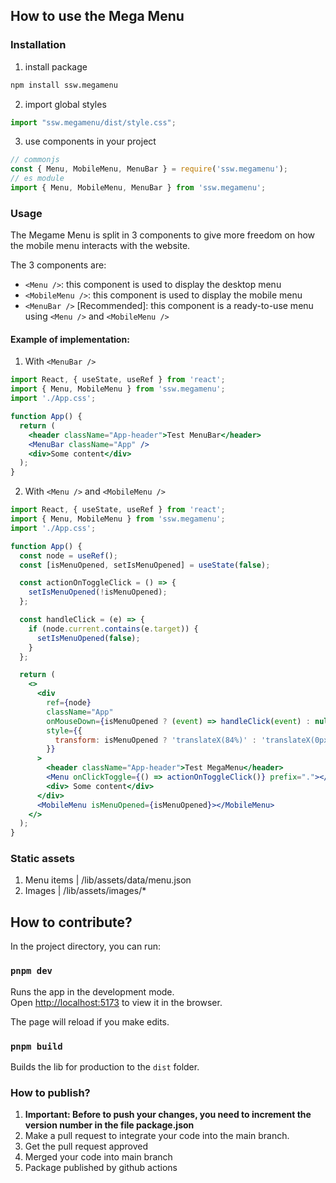 ## How to use the Mega Menu

### Installation

1. install package
```bash
npm install ssw.megamenu
```
2. import global styles
```javascript
import "ssw.megamenu/dist/style.css";
```
3. use components in your project
```javascript
// commonjs
const { Menu, MobileMenu, MenuBar } = require('ssw.megamenu');
// es module
import { Menu, MobileMenu, MenuBar } from 'ssw.megamenu';
```

### Usage

The Megame Menu is split in 3 components to give more freedom on how the mobile menu interacts with the website.

The 3 components are:

- `<Menu />`: this component is used to display the desktop menu
- `<MobileMenu />`: this component is used to display the mobile menu
- `<MenuBar />` [Recommended]: this component is a ready-to-use menu using `<Menu />` and `<MobileMenu />`

#### Example of implementation:

1. With `<MenuBar />`

```jsx
import React, { useState, useRef } from 'react';
import { Menu, MobileMenu } from 'ssw.megamenu';
import './App.css';

function App() {
  return (
    <header className="App-header">Test MenuBar</header>
    <MenuBar className="App" />
    <div>Some content</div>
  );
}

```

2. With `<Menu />` and `<MobileMenu />`

```jsx
import React, { useState, useRef } from 'react';
import { Menu, MobileMenu } from 'ssw.megamenu';
import './App.css';

function App() {
  const node = useRef();
  const [isMenuOpened, setIsMenuOpened] = useState(false);

  const actionOnToggleClick = () => {
    setIsMenuOpened(!isMenuOpened);
  };

  const handleClick = (e) => {
    if (node.current.contains(e.target)) {
      setIsMenuOpened(false);
    }
  };

  return (
    <>
      <div
        ref={node}
        className="App"
        onMouseDown={isMenuOpened ? (event) => handleClick(event) : null}
        style={{
          transform: isMenuOpened ? 'translateX(84%)' : 'translateX(0px)',
        }}
      >
        <header className="App-header">Test MegaMenu</header>
        <Menu onClickToggle={() => actionOnToggleClick()} prefix="."></Menu>
        <div> Some content</div>
      </div>
      <MobileMenu isMenuOpened={isMenuOpened}></MobileMenu>
    </>
  );
}
```

### Static assets

1. Menu items | /lib/assets/data/menu.json
2. Images | /lib/assets/images/*

## How to contribute?

In the project directory, you can run:

### `pnpm dev`

Runs the app in the development mode.<br />
Open [http://localhost:5173](http://localhost:5173) to view it in the browser.

The page will reload if you make edits.<br />

### `pnpm build`

Builds the lib for production to the `dist` folder.<br />

### How to publish?

1. **Important: Before to push your changes, you need to increment the version number in the file package.json**
2. Make a pull request to integrate your code into the main branch.
3. Get the pull request approved
4. Merged your code into main branch
5. Package published by github actions
